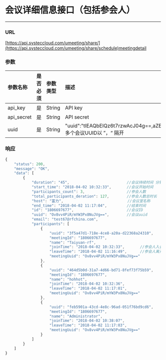 # 会议详细信息接口（包括参会人）

---

### URL

[https://api.systeccloud.com/umeeting/share/](https://api.systeccloud.com/umeeting/share/schedule)meetingdetail

### 参数

| 参数名称 | 是否必须 | 参数类型 | 描述 |
| :--- | :--- | :--- | :--- |
| api\_key | 是 | String | API key |
| api\_secret | 是 | String | API secret |
| uuid | 是 | String | "uuid":"tIEAQbEIQz6t7rzwAcJ04g==,aZESCNh6Qj2irKauQETyQQ==,Ov8vv4PiR/mYW3Px8NuJVg==" 多个会议UUID以 ”，“ 隔开 |

### 响应

```js
{
    "status": 200,
    "message": "OK",
    "data": [
        {
            "duration": "45",                          //会议持续时间 分钟  
            "start_time": "2018-04-02 10:32:33",       //会议开始时间
            "participants_count": 3,                   //参会人数
            "total_participants_deration": 127,        //参会人数总时长
            "host": "富力",                             //会议室名称 
            "end_time": "2018-04-02 11:17:04",         //结束时间
            "id": "1806697677",                        //会议ID
            "uuid": "Ov8vv4PiR/mYW3Px8NuJVg==",        //会议uuid
            "email": "test67@rfchina.com",
            "participants": [
                {
                    "uuid": "3f5a47d1-718e-4ce8-a20a-d22368a24310", 
                    "meetingId": "1806697677",
                    "name": "Taiyuan-rf",
                    "joinTime": "2018-04-02 10:32:33",       //参会人入会时间
                    "leaveTime": "2018-04-02 11:16:49",      //参会人离开时间
                    "meetingUuid": "Ov8vv4PiR/mYW3Px8NuJVg=="
                },
                {
                    "uuid": "464d5b0d-31a7-4d66-bd71-8fef73f75b59",
                    "meetingId": "1806697677",
                    "name": "hohhot",
                    "joinTime": "2018-04-02 10:32:36",
                    "leaveTime": "2018-04-02 11:17:01",
                    "meetingUuid": "Ov8vv4PiR/mYW3Px8NuJVg=="
                },
                {
                    "uuid": "feb5901a-43cd-4e8c-96ad-051f76bd9cd6",
                    "meetingId": "1806697677",
                    "name": "Administrator",
                    "joinTime": "2018-04-02 10:38:07",
                    "leaveTime": "2018-04-02 11:17:03",
                    "meetingUuid": "Ov8vv4PiR/mYW3Px8NuJVg=="
                }
            ]
        }
    ]
}
```



